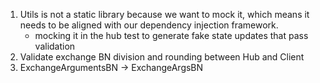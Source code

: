 1. Utils is not a static library because we want to mock it, which means it
   needs to be aligned with our dependency injection framework.
   -  mocking it in the hub test to generate fake state updates that pass
      validation
2. Validate exchange BN division and rounding between Hub and Client
3. ExchangeArgumentsBN -> ExchangeArgsBN
